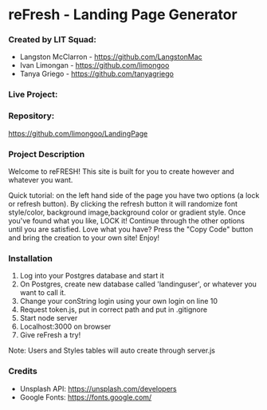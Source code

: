 # reFresh - Landing Page Generator

### Created by LIT Squad:
- Langston McClarron - https://github.com/LangstonMac
- Ivan Limongan - https://github.com/limongoo
- Tanya Griego - https://github.com/tanyagriego


### Live Project:

### Repository: 
https://github.com/limongoo/LandingPage

### Project Description
Welcome to reFRESH! This site is built for you to create however and whatever you want.

Quick tutorial: on the left hand side of the page you have two options (a lock or refresh button). By clicking the refresh button it will randomize font style/color, background image,background color or gradient style. Once you've found what you like, LOCK it! Continue through
the other options until you are satisfied. Love what you have? Press the "Copy Code" button and bring the creation to your own site! Enjoy!

### Installation
1. Log into your Postgres database and start it
2. On Postgres, create new database called 'landinguser', or whatever you want to call it.
3. Change your conString login using your own login on line 10
4. Request token.js, put in correct path and put in .gitignore
5. Start node server
6. Localhost:3000 on browser
7. Give reFresh a try!

Note: Users and Styles tables will auto create through server.js

### Credits
- Unsplash API: https://unsplash.com/developers
- Google Fonts: https://fonts.google.com/